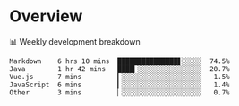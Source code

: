 # Overview

📊 Weekly development breakdown

```text
Markdown    6 hrs 10 mins  ███████████████▋░░░░░  74.5%
Java        1 hr 42 mins   ████▎░░░░░░░░░░░░░░░░  20.7%
Vue.js      7 mins         ▎░░░░░░░░░░░░░░░░░░░░   1.5%
JavaScript  6 mins         ▎░░░░░░░░░░░░░░░░░░░░   1.4%
Other       3 mins         ▏░░░░░░░░░░░░░░░░░░░░   0.7%
```